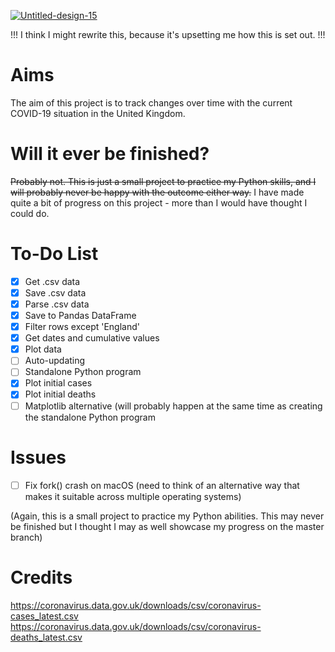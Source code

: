 <a href="https://ibb.co/4WnyQ59"><img src="https://i.ibb.co/7vdc968/Untitled-design-15.png" alt="Untitled-design-15" border="0"></a>

!!!
I think I might rewrite this, because it's upsetting me how this is set out.
!!!

# Aims
The aim of this project is to track changes over time with the current COVID-19 situation in the United Kingdom.
# Will it ever be finished?
~~Probably not. This is just a small project to practice my Python skills, and I will probably never be happy with the outcome either way.~~
I have made quite a bit of progress on this project - more than I would have thought I could do.
# To-Do List

- [x] Get .csv data
- [x] Save .csv data
- [x] Parse .csv data
-	[x] Save to Pandas DataFrame
-	[x] Filter rows except 'England'
-	[x] Get dates and cumulative values
- [x] Plot data
-	[ ] Auto-updating
-	[ ] Standalone Python program
-	[x] Plot initial cases
-	[x] Plot initial deaths
-	[ ] Matplotlib alternative (will probably happen at the same time as creating the standalone Python program

# Issues
- [ ] Fix fork() crash on macOS (need to think of an alternative way that makes it suitable across multiple operating systems)

(Again, this is a small project to practice my Python abilities. This may never be finished but I thought I may as well showcase my progress on the master branch)
# Credits
https://coronavirus.data.gov.uk/downloads/csv/coronavirus-cases_latest.csv
https://coronavirus.data.gov.uk/downloads/csv/coronavirus-deaths_latest.csv
